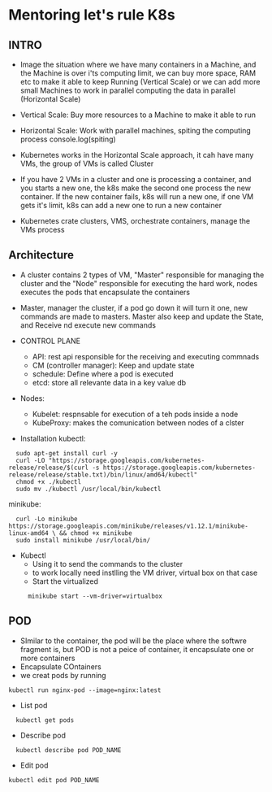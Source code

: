 # Mentoring let's rule K8s

## INTRO
- Image the situation where we have many containers in a Machine, and the Machine is over i'ts computing limit, we can buy more space, RAM etc to make it able to keep Running (Vertical Scale) or we can add more small Machines to work in parallel computing the data in parallel (Horizontal Scale)

- Vertical Scale: Buy more resources to a Machine to make it able to run

- Horizontal Scale: Work with parallel machines, spiting the computing process
console.log(spiting)

- Kubernetes works in the Horizontal Scale approach, it cah have many VMs, the group of VMs is called Cluster
- If you have 2 VMs in a cluster and one is processing a container, and you starts a new one, the k8s make the second one process the new container. If the new container fails, k8s will run a new one, if one VM gets it's limit, k8s can add a new one to run a new container


- Kubernetes crate clusters, VMS, orchestrate containers, manage the VMs process


## Architecture
- A cluster contains 2 types of VM, "Master" responsible for managing the cluster and the "Node" responsible for executing the hard work, nodes executes the pods that encapsulate the containers

- Master, manager the cluster, if a pod go down it will turn it one, new commands are made to masters. Master also keep and update the State, and Receive nd execute new commands

- CONTROL PLANE
  - API: rest api responsible for the receiving and executing commnads
  - CM (controller manager):  Keep and update state
  - schedule: Define where a pod is executed
  - etcd: store all relevante data in a key value db

- Nodes: 
  - Kubelet: respnsable for execution of a teh pods inside a node
  - KubeProxy: makes the comunication between nodes  of a clster

- Installation
kubectl:

```
  sudo apt-get install curl -y
  curl -LO "https://storage.googleapis.com/kubernetes-release/release/$(curl -s https://storage.googleapis.com/kubernetes-release/release/stable.txt)/bin/linux/amd64/kubectl"
  chmod +x ./kubectl
  sudo mv ./kubectl /usr/local/bin/kubectl
```
minikube:
```
  curl -Lo minikube https://storage.googleapis.com/minikube/releases/v1.12.1/minikube-linux-amd64 \ && chmod +x minikube
  sudo install minikube /usr/local/bin/
```

- Kubectl
  - Using it to send the commands to the cluster
  - to work locally need instlling the VM driver, virtual box on that case
  - Start the virtualized
  ```
    minikube start --vm-driver=virtualbox
  ```


## POD
- SImilar to the container, the pod will be the place where the softwre fragment is, but POD is not a peice of container, it encapsulate one or more containers 
- Encapsulate COntainers
- we creat pods by running 
```
kubectl run nginx-pod --image=nginx:latest
```
- List pod
```
  kubectl get pods
```
- Describe pod
```
  kubectl describe pod POD_NAME
```
- Edit pod
```
kubectl edit pod POD_NAME
```

